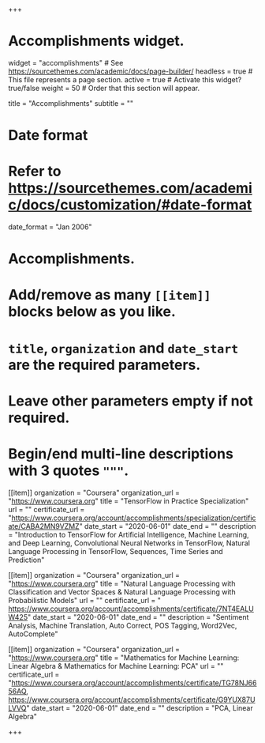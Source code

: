 +++
# Accomplishments widget.
widget = "accomplishments"  # See https://sourcethemes.com/academic/docs/page-builder/
headless = true  # This file represents a page section.
active = true  # Activate this widget? true/false
weight = 50  # Order that this section will appear.

title = "Accomplish&shy;ments"
subtitle = ""

# Date format
#   Refer to https://sourcethemes.com/academic/docs/customization/#date-format
date_format = "Jan 2006"

# Accomplishments.
#   Add/remove as many `[[item]]` blocks below as you like.
#   `title`, `organization` and `date_start` are the required parameters.
#   Leave other parameters empty if not required.
#   Begin/end multi-line descriptions with 3 quotes `"""`.

[[item]]
  organization = "Coursera"
  organization_url = "https://www.coursera.org"
  title = "TensorFlow in Practice Specialization"
  url = ""
  certificate_url = "https://www.coursera.org/account/accomplishments/specialization/certificate/CABA2MN9VZMZ"
  date_start = "2020-06-01"
  date_end = ""
  description = "Introduction to TensorFlow for Artificial Intelligence, Machine Learning, and Deep Learning, Convolutional Neural Networks in TensorFlow, Natural Language Processing in TensorFlow, Sequences, Time Series and Prediction"
  
[[item]]
  organization = "Coursera"
  organization_url = "https://www.coursera.org"
  title = "Natural Language Processing with Classification and Vector Spaces & Natural Language Processing with Probabilistic Models"
  url = ""
  certificate_url = "    https://www.coursera.org/account/accomplishments/certificate/7NT4EALUW425"
  date_start = "2020-06-01"
  date_end = ""
  description = "Sentiment Analysis,  Machine Translation, Auto Correct, POS Tagging, Word2Vec, AutoComplete"
  
 [[item]]
  organization = "Coursera"
  organization_url = "https://www.coursera.org"
  title = "Mathematics for Machine Learning: Linear Algebra & Mathematics for Machine Learning: PCA"
  url = ""
  certificate_url = "https://www.coursera.org/account/accomplishments/certificate/TG78NJ6656AQ, https://www.coursera.org/account/accomplishments/certificate/G9YUX87ULVVQ"
  date_start = "2020-06-01"
  date_end = ""
  description = "PCA, Linear Algebra"


+++
